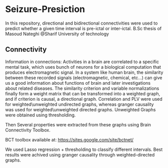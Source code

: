 # Seizure-Presiction
In this repository, directional and bidirectional connectivities were used to predict whether a given time interval is pre-ictal or inter-ictal.
B.Sc thesis of Masoud Nateghi @Sharif University of technology
## Connectivity
Information in connections: Activities in a brain are correlated to a specific mental task, which uses bunch of neurons for a biological computation that produces electromagnetic signal. In a system like human brain, the similarity between these recorded signals (electromagnetic, chemical, etc...) can give us a good information about functions of brain and later investigations about related diseases. The similarity criterion and variable normalizations finally form a weight matrix that can be transformed into a weighted graph, and if criterion is causal, a directional graph. Correlation and PLV were used for weighted\unweighted undirected graphs, whereas granger causality was used for weighted\unweighted directed graphs. Unweighted Graphs were obtained using thresholding.

Then Several properties were extracted from these graphs using Brain Connectivity Toolbox.

BCT toolbox available at: https://sites.google.com/site/bctnet/

We used Lasso regression + thresholding to classify different intervals. Best results were achived using granger causality through weighted-directed graphs. 
